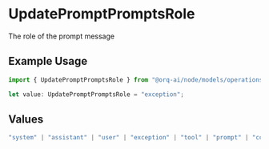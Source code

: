 # UpdatePromptPromptsRole

The role of the prompt message

## Example Usage

```typescript
import { UpdatePromptPromptsRole } from "@orq-ai/node/models/operations";

let value: UpdatePromptPromptsRole = "exception";
```

## Values

```typescript
"system" | "assistant" | "user" | "exception" | "tool" | "prompt" | "correction" | "expected_output"
```